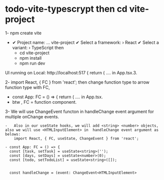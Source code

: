 # todo-vite-typescrypt then   cd vite-project
1- npm create vite
- ✔ Project name: … vite-project
✔ Select a framework: › React
✔ Select a variant: › TypeScript
then   
  - cd vite-project
  - npm install
  - npm run dev

UI running on   Local:   http://localhost:517 {
return (  .... in App.tsx.3.


2- import React, { FC } from 'react'; then change function type to arrow function type with FC,
-  const App: FC = () => {
return (  .... in App.tsx.
-   btw , FC = function component.

3- We will use ChangeEvent functon in handleChange event argument for multiple onChange events. 

    -   Also in our useState hooks, we will add <string> <number> objects, also we will use <HTMLInputElement> in  handleChange event argument as belows:
        import React, { FC, useState, ChangeEvent } from 'react';
        
    - const App: FC = () => {
      const [task, setTask] = useState<string>('');
      const [days, setDays] = useState<number>(0);
      const [todo, setTodoList] = useState<string>([]);
      

      const handleChange = (event: ChangeEvent<HTMLInputElement>
